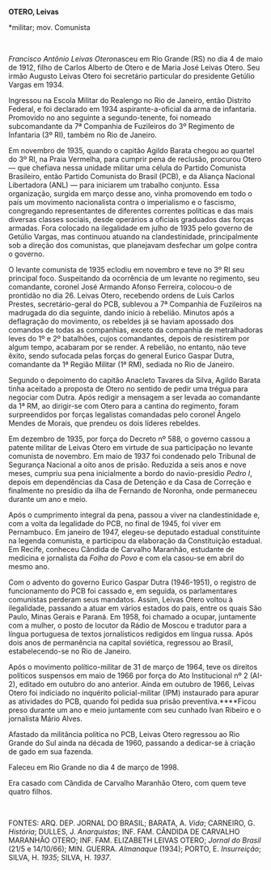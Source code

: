 **OTERO, Leivas**

\*militar; mov. Comunista

 

*Francisco Antônio Leivas Otero*nasceu em Rio Grande (RS) no dia 4 de
maio de 1912, filho de Carlos Alberto de Otero e de Maria José Leivas
Otero. Seu irmão Augusto Leivas Otero foi secretário particular do
presidente Getúlio Vargas em 1934.

Ingressou na Escola Militar do Realengo no Rio de Janeiro, então
Distrito Federal, e foi declarado em 1934 aspirante-a-oficial da arma de
infantaria. Promovido no ano seguinte a segundo-tenente, foi nomeado
subcomandante da 7ª Companhia de Fuzileiros do 3º Regimento de
Infantaria (3º RI), também no Rio de Janeiro.

Em novembro de 1935, quando o capitão Agildo Barata chegou ao quartel do
3º RI, na Praia Vermelha, para cumprir pena de reclusão, procurou Otero
— que chefiava nessa unidade militar uma célula do Partido Comunista
Brasileiro, então Partido Comunista do Brasil (PCB), e da Aliança
Nacional Libertadora (ANL) — para iniciarem um trabalho conjunto. Essa
organização, surgida em março desse ano, vinha promovendo em todo o país
um movimento nacionalista contra o imperialismo e o fascismo,
congregando representantes de diferentes correntes políticas e das mais
diversas classes sociais, desde operários a oficiais graduados das
forças armadas. Fora colocado na ilegalidade em julho de 1935 pelo
governo de Getúlio Vargas, mas continuou atuando na clandestinidade,
principalmente sob a direção dos comunistas, que planejavam desfechar um
golpe contra o governo.

O levante comunista de 1935 eclodiu em novembro e teve no 3º RI seu
principal foco. Suspeitando da ocorrência de um levante no regimento,
seu comandante, coronel José Armando Afonso Ferreira, colocou-o de
prontidão no dia 26. Leivas Otero, recebendo ordens de Luís Carlos
Prestes, secretário-geral do PCB, sublevou a 7ª Companhia de Fuzileiros
na madrugada do dia seguinte, dando início à rebelião. Minutos após a
deflagração do movimento, os rebeldes já se haviam apossado dos comandos
de todas as companhias, exceto da companhia de metralhadoras leves do 1º
e 2º batalhões, cujos comandantes, depois de resistirem por algum tempo,
acabaram por se render. A rebelião, no entanto, não teve êxito, sendo
sufocada pelas forças do general Eurico Gaspar Dutra, comandante da 1ª
Região Militar (1ª RM), sediada no Rio de Janeiro.

Segundo o depoimento do capitão Anacleto Tavares da Silva, Agildo Barata
tinha aceitado a proposta de Otero no sentido de pedir uma trégua para
negociar com Dutra. Após redigir a mensagem a ser levada ao comandante
da 1ª RM, ao dirigir-se com Otero para a cantina do regimento, foram
surpreendidos por forças legalistas comandadas pelo coronel Ângelo
Mendes de Morais, que prendeu os dois líderes rebeldes.

Em dezembro de 1935, por força do Decreto nº 588, o governo cassou a
patente militar de Leivas Otero em virtude de sua participação no
levante comunista de novembro. Em maio de 1937 foi condenado pelo
Tribunal de Segurança Nacional a oito anos de prisão. Reduzida a seis
anos e nove meses, cumpriu sua pena inicialmente a bordo do
navio-presídio *Pedro I*, depois em dependências da Casa de Detenção e
da Casa de Correção e finalmente no presídio da ilha de Fernando de
Noronha, onde permaneceu durante um ano e meio.

Após o cumprimento integral da pena, passou a viver na clandestinidade
e, com a volta da legalidade do PCB, no final de 1945, foi viver em
Pernambuco. Em janeiro de 1947, elegeu-se deputado estadual constituinte
na legenda comunista, e participou da elaboração da Constituição
estadual. Em Recife, conheceu Cândida de Carvalho Maranhão, estudante de
medicina e jornalista da *Folha do Povo* e com ela casou-se em abril do
mesmo ano.

Com o advento do governo Eurico Gaspar Dutra (1946-1951), o registro de
funcionamento do PCB foi cassado e, em seguida, os parlamentares
comunistas perderam seus mandatos. Assim, Leivas Otero voltou à
ilegalidade, passando a atuar em vários estados do país, entre os quais
São Paulo, Minas Gerais e Paraná. Em 1958, foi chamado a ocupar,
juntamente com a mulher, o posto de locutor da Rádio de Moscou e
tradutor para a língua portuguesa de textos jornalísticos redigidos em
língua russa. Após dois anos de permanência na capital soviética,
regressou ao Brasil, estabelecendo-se no Rio de Janeiro.

Após o movimento político-militar de 31 de março de 1964, teve os
direitos políticos suspensos em maio de 1966 por força do Ato
Institucional nº 2 (AI-2), editado em outubro do ano anterior. Ainda em
outubro de 1966, Leivas Otero foi indiciado no inquérito
policial-militar (IPM) instaurado para apurar as atividades do PCB,
quando foi pedida sua prisão preventiva.****Ficou preso durante um ano e
meio juntamente com seu cunhado Ivan Ribeiro e o jornalista Mário Alves.

Afastado da militância política no PCB, Leivas Otero regressou ao Rio
Grande do Sul ainda na década de 1960, passando a dedicar-se à criação
de gado em sua fazenda.

Faleceu em Rio Grande no dia 4 de março de 1998.

Era casado com Cândida de Carvalho Maranhão Otero, com quem teve quatro
filhos.

 

FONTES: ARQ. DEP. JORNAL DO BRASIL; BARATA, A. *Vida*; CARNEIRO, G.
*História*; DULLES, J. *Anarquistas*; INF. FAM. CÂNDIDA DE CARVALHO
MARANHÃO OTERO; INF. FAM. ELIZABETH LEIVAS OTERO; *Jornal do Brasil*
(21/5 e 14/10/66); MIN. GUERRA. *Almanaque* (1934); PORTO, E.
*Insurreição*; SILVA, H. *1935*; SILVA, H. *1937*.

 
